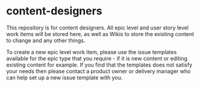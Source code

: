 # content-designers

This repository is for content designers. All epic level and user story level work items will be stored here, as well as Wikis to store the existing content to change and any other things. 

To create a new epic level work item, please use the issue templates available for the epic type that you require - if it is new content or editing existing content for example. If you find that the templates does not satisfy your needs then please contact a product owner or delivery manager who can help set up a new issue template with you. 

